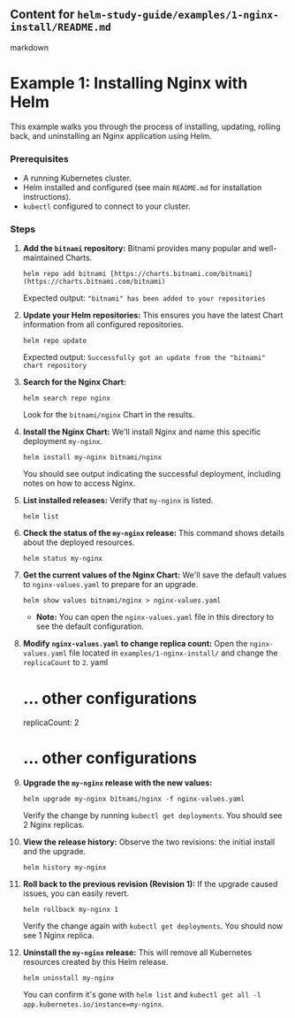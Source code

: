 ## Content for `helm-study-guide/examples/1-nginx-install/README.md`

markdown
# Example 1: Installing Nginx with Helm

This example walks you through the process of installing, updating, rolling back, and uninstalling an Nginx application using Helm.

### Prerequisites

* A running Kubernetes cluster.
* Helm installed and configured (see main `README.md` for installation instructions).
* `kubectl` configured to connect to your cluster.

### Steps

1.  **Add the `bitnami` repository:**
    Bitnami provides many popular and well-maintained Charts.
    
		helm repo add bitnami [https://charts.bitnami.com/bitnami](https://charts.bitnami.com/bitnami)
    
    Expected output: `"bitnami" has been added to your repositories`

2.  **Update your Helm repositories:**
    This ensures you have the latest Chart information from all configured repositories.
    
		helm repo update
    
    Expected output: `Successfully got an update from the "bitnami" chart repository`

3.  **Search for the Nginx Chart:**
    
		helm search repo nginx
    
    Look for the `bitnami/nginx` Chart in the results.

4.  **Install the Nginx Chart:**
    We'll install Nginx and name this specific deployment `my-nginx`.
    
		helm install my-nginx bitnami/nginx
    
    You should see output indicating the successful deployment, including notes on how to access Nginx.

5.  **List installed releases:**
    Verify that `my-nginx` is listed.
    
		helm list
    

6.  **Check the status of the `my-nginx` release:**
    This command shows details about the deployed resources.
    
		helm status my-nginx
    

7.  **Get the current values of the Nginx Chart:**
    We'll save the default values to `nginx-values.yaml` to prepare for an upgrade.
    
		helm show values bitnami/nginx > nginx-values.yaml
    
    * **Note:** You can open the `nginx-values.yaml` file in this directory to see the default configuration.

8.  **Modify `nginx-values.yaml` to change replica count:**
    Open the `nginx-values.yaml` file located in `examples/1-nginx-install/` and change the `replicaCount` to `2`.
    yaml
    # ... other configurations
    replicaCount: 2
    # ... other configurations
    

9.  **Upgrade the `my-nginx` release with the new values:**
    
		helm upgrade my-nginx bitnami/nginx -f nginx-values.yaml
    
    Verify the change by running `kubectl get deployments`. You should see 2 Nginx replicas.

10. **View the release history:**
    Observe the two revisions: the initial install and the upgrade.
    
		helm history my-nginx
    

11. **Roll back to the previous revision (Revision 1):**
    If the upgrade caused issues, you can easily revert.
    
		helm rollback my-nginx 1
    
    Verify the change again with `kubectl get deployments`. You should now see 1 Nginx replica.

12. **Uninstall the `my-nginx` release:**
    This will remove all Kubernetes resources created by this Helm release.
    
		helm uninstall my-nginx
    
    You can confirm it's gone with `helm list` and `kubectl get all -l app.kubernetes.io/instance=my-nginx`.